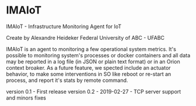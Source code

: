 # IMAIoT
IMAIoT - Infrastructure Monitoring Agent for IoT

Create by Alexandre Heideker 
Federal University of ABC - UFABC

IMAIoT is an agent to monitoring a few operational system metrics. It's possible to monitoring system's processes or docker containers and all data may be reported in a log file (in JSON or plain text format) or in an Orion context broaker.
As a future feature, we spected include an actuator behavior, to make some interventions in SO like reboot or re-start an process, and report it's stats by remote command.

version 0.1 - First release
version 0.2 - 2019-02-27 - TCP server support and minors fixes
